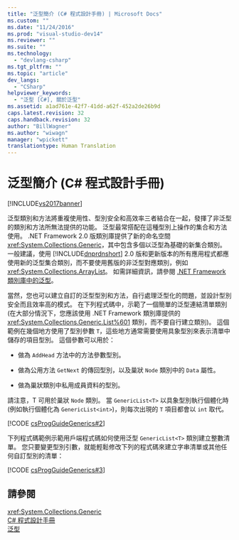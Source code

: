 ```yaml
---
title: "泛型簡介 (C# 程式設計手冊) | Microsoft Docs"
ms.custom: ""
ms.date: "11/24/2016"
ms.prod: "visual-studio-dev14"
ms.reviewer: ""
ms.suite: ""
ms.technology: 
  - "devlang-csharp"
ms.tgt_pltfrm: ""
ms.topic: "article"
dev_langs: 
  - "CSharp"
helpviewer_keywords: 
  - "泛型 [C#], 關於泛型"
ms.assetid: a1ad761e-42f7-41dd-a62f-452a2de26b9d
caps.latest.revision: 32
caps.handback.revision: 32
author: "BillWagner"
ms.author: "wiwagn"
manager: "wpickett"
translationtype: Human Translation
---
```

# 泛型簡介 (C# 程式設計手冊)
[!INCLUDE[vs2017banner](../../../csharp/includes/vs2017banner.md)]

泛型類別和方法將重複使用性、型別安全和高效率三者結合在一起，發揮了非泛型的類別和方法所無法提供的功能。  泛型最常搭配在這種型別上操作的集合和方法使用。  .NET Framework 2.0 版類別庫提供了新的命名空間 <xref:System.Collections.Generic>，其中包含多個以泛型為基礎的新集合類別。  一般建議，使用 [!INCLUDE[dnprdnshort](../../../csharp/getting-started/includes/dnprdnshort_md.md)] 2.0 版和更新版本的所有應用程式都應使用新的泛型集合類別，而不要使用舊版的非泛型對應類別，例如 <xref:System.Collections.ArrayList>。  如需詳細資訊，請參閱 [.NET Framework 類別庫中的泛型](../../../csharp/programming-guide/generics/generics-in-the-net-framework-class-library.md)。  
  
 當然，您也可以建立自訂的泛型型別和方法，自行處理泛型化的問題，並設計型別安全而且效率高的模式。  在下列程式碼中，示範了一個簡單的泛型連結清單類別   \(在大部分情況下，您應該使用 .NET Framework 類別庫提供的 <xref:System.Collections.Generic.List%601> 類別，而不要自行建立類別\)。 這個範例在幾個地方使用了型別參數 `T`，這些地方通常需要使用具象型別來表示清單中儲存的項目型別。  這個參數可以用於：  
  
-   做為 `AddHead` 方法中的方法參數型別。  
  
-   做為公用方法 `GetNext` 的傳回型別，以及巢狀 `Node` 類別中的 `Data` 屬性。  
  
-   做為巢狀類別中私用成員資料的型別。  
  
 請注意，T 可用於巢狀 `Node` 類別。  當 `GenericList<T>` 以具象型別執行個體化時 \(例如執行個體化為 `GenericList<int>`\)，則每次出現的 `T` 項目都會以 `int` 取代。  
  
 [!CODE [csProgGuideGenerics#2](../CodeSnippet/VS_Snippets_VBCSharp/csProgGuideGenerics#2)]  
  
 下列程式碼範例示範用戶端程式碼如何使用泛型 `GenericList<T>` 類別建立整數清單。  您只要變更型別引數，就能輕鬆修改下列的程式碼來建立字串清單或其他任何自訂型別的清單：  
  
 [!CODE [csProgGuideGenerics#3](../CodeSnippet/VS_Snippets_VBCSharp/csProgGuideGenerics#3)]  
  
## 請參閱  
 <xref:System.Collections.Generic>   
 [C\# 程式設計手冊](../../../csharp/programming-guide/index.md)   
 [泛型](../../../csharp/programming-guide/generics/index.md)